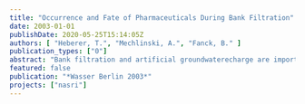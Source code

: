 ```yaml
---
title: "Occurrence and Fate of Pharmaceuticals During Bank Filtration"
date: 2003-01-01
publishDate: 2020-05-25T15:14:05Z
authors: [ "Heberer, T.", "Mechlinski, A.", "Fanck, B." ]
publication_types: ["0"]
abstract: "Bank filtration and artificial groundwaterecharge are important, effective and cheap techniques for surface water treatment and removal of microbes, inorganic and some organic contaminants. Nevertheless, mechanisms of the removal of impurities and of the chemical reactions of the water components have not been understood sufficiently and are therefore subject of this research project. The interdisciplinary project of the Berlin Centre of Competence for Water (KWB gGmbH) entitled NASRI (Natural and Artificial Systems for Recharge and Infiltration) concentrates among other topics also on nicroorganisms and trace organic substances frequently detected in surface waters."
featured: false
publication: "*Wasser Berlin 2003*"
projects: ["nasri"]
---
```


